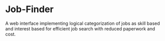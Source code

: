 # Job-Finder
A web interface implementing logical categorization of jobs as skill based and interest based for efficient job search with reduced paperwork and cost.
